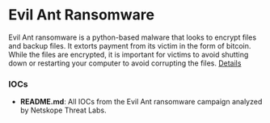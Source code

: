 # Evil Ant Ransomware

Evil Ant ransomware is a python-based malware that looks to encrypt files and backup files. It extorts payment from its victim in the form of bitcoin. While the files are encrypted, it is important for victims to avoid shutting down or restarting your computer to avoid corrupting the files.
[Details]([https://www.netskope.com/blog/new-python-nodestealer-goes-beyond-facebook-credentials-now-stealing-all-browser-cookies-and-login-credentials](https://www.netskope.com/blog/netskope-threat-coverage-evil-ant-ransomware#:~:text=Evil%20Ant%20ransomware%20is%20a%20python%2Dbased%20malware%20that%20looks,to%20avoid%20corrupting%20the%20files.))

### IOCs
* **README.md**: All IOCs from the Evil Ant ransomware campaign analyzed by Netskope Threat Labs.

